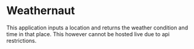 # Weathernaut
This application inputs a location and returns the weather condition and time in that place. This however cannot be hosted live due to api restrictions.
